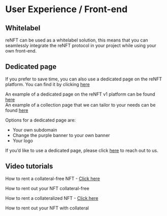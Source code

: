 # User Experience / Front-end

## **Whitelabel**

reNFT can be used as a whitelabel solution, this means that you can seamlessly integrate the reNFT protocol in your project while using your own front-end.

## **Dedicated page**

If you prefer to save time, you can also use a dedicated page on the reNFT platform.
You can find it by clicking [here](https://v2.renft.io/)

An example of a dedicated page on the reNFT v1 platform can be found [here](https://animetas.renft.io/) <br />
An example of a collection page that we can tailor to your needs can be found [here](https://v2.renft.io/collections/animetas?ctx=collateral_free)

Options for a dedicated page are:

- Your own subdomain
- Change the purple banner to your own banner
- Your logo

If you’d like to use a dedicated page, please click [here](https://www.notion.so/Contact-1577c551f974418793510e82868362e6) to reach out to us.

## Video tutorials
How to rent a collateral-free NFT - [Click here](https://www.youtube.com/watch?v=30NNBHxL_wc)

How to rent out your NFT collateral-free

How to rent a collateralized NFT - [Click here](https://youtu.be/Ro2MNmMGtOs)

How to rent out your NFT with collateral
